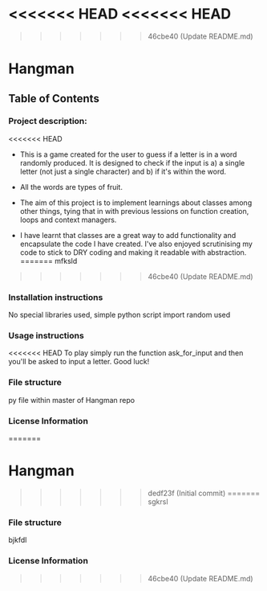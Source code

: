 <<<<<<< HEAD
<<<<<<< HEAD
=======
>>>>>>> 46cbe40 (Update README.md)
# Hangman

## Table of Contents

### Project description: 
<<<<<<< HEAD
 - This is a game created for the user to guess if a letter is in a word randomly produced. It is designed to check if the input is a) a single letter (not just a single character) and b) if it's within the word. 
 - All the words are types of fruit. 

 - The aim of this project is to implement learnings about classes among other things, tying that in with previous lessions on function creation, loops and context managers.

 - I have learnt that classes are a great way to add functionality and encapsulate the code I have created. I've also enjoyed scrutinising my code to stick to DRY coding and making it readable with abstraction. 
=======
  mfksld
>>>>>>> 46cbe40 (Update README.md)

### Installation instructions
  No special libraries used, simple python script
  import random used 

### Usage instructions
<<<<<<< HEAD
  To play simply run the function ask_for_input and then you'll be asked to input a letter. Good luck!

### File structure
  py file 
  within master of Hangman repo 
  

### License Information
=======
# Hangman
>>>>>>> dedf23f (Initial commit)
=======
  sgkrsl

### File structure
  bjkfdl

### License Information

>>>>>>> 46cbe40 (Update README.md)
